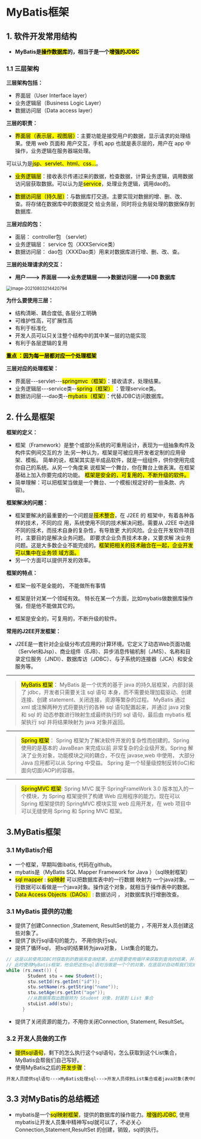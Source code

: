 # MyBatis框架

## 1. 软件开发常用结构

- **MyBatis是<mark>操作数据库</mark>的，相当于是一个<mark>增强的JDBC</mark>**

### 1.1 三层架构

**三层架构包括：**

- 界面层（User Interface layer）
- 业务逻辑层（Business Logic Layer）
- 数据访问层（Data access layer）

**三层的职责：**

-  <mark>界面层（表示层，视图层）</mark>：主要功能是接受用户的数据，显示请求的处理结果。使用 web 页面和 用户交互，手机 app 也就是表示层的，用户在 app 中操作，业务逻辑在服务器端处理。

  可以认为是<mark>jsp、servlet、html、css...</mark>。

- <mark>业务逻辑层</mark>：接收表示传递过来的数据，检查数据，计算业务逻辑，调用数据访问层获取数据。可以认为是<mark>service</mark>，处理业务逻辑，调用dao的。

- <mark>数据访问层（持久层）</mark>：与数据库打交道。主要实现对数据的增、删、改、查。将存储在数据库中的数据提交 给业务层，同时将业务层处理的数据保存到数据库.

**三层对应的包：**

- 面层： controller包 （servlet）
- 业务逻辑层： service 包（XXXService类）
- 数据访问层： dao包（XXXDao类）用来对数据库进行增、删、改、查。

**三层的处理请求的交互：**

- **用户---> 界面层--->业务逻辑层--->数据访问层--->DB 数据库**

<img src="https://gitee.com/YunboCheng/imageBad/raw/master/image/image-20210803214420794.png" alt="image-20210803214420794" style="zoom:80%;" />

**为什么要使用三层：**

- 结构清晰、耦合度低, 各层分工明确 
- 可维护性高，可扩展性高 
- 有利于标准化 
- 开发人员可以只关注整个结构中的其中某一层的功能实现 
- 有利于各层逻辑的复用

**<mark>重点 ：因为每一层都对应一个处理框架</mark>**

**三层对应的处理框架：**

- 界面层---servlet---<mark>springmvc（框架）</mark>：接收请求，处理结果。
- 业务逻辑层---service类--<mark>spring（框架）</mark> ：管理service类。
- 数据访问层---dao类--<mark>mybatis（框架）</mark>：代替JDBC访问数据库。

## 2. 什么是框架

**框架的定义：**

- 框架（Framework）是整个或部分系统的可重用设计，表现为一组抽象构件及构件实例间交互的方 法;另一种认为，框架是可被应用开发者定制的应用骨架、模板。 简单的说，框架其实是半成品软件，就是一组组件，供你使用完成你自己的系统。从另一个角度来 说框架一个舞台，你在舞台上做表演。在框架基础上加入你要完成的功能。 <mark>框架是安全的，可复用的，不断升级的软件。 </mark>
- 简单理解：可以把框架当做是一个舞台、一个模板(规定好的一些条款、内容)。

**框架解决的问题：**

- 框架要解决的最重要的一个问题是<mark>技术整合</mark>，在 J2EE 的 框架中，有着各种各样的技术，不同的应 用，系统使用不同的技术解决问题。需要从 J2EE 中选择不同的技术，而技术自身的复杂性，有导致更 大的风险。企业在开发软件项目时，主要目的是解决业务问题。 即要求企业负责技术本身，又要求解 决业务问题。这是大多数企业不能完成的。<mark>框架把相关的技术融合在一起，企业开发可以集中在业务领 域方面。</mark>
-  另一个方面可以提供开发的效率。

**框架的特点：**

- 框架一般不是全能的， 不能做所有事情

- 框架是针对某一个领域有效。 特长在某一个方面，比如mybatis做数据库操作强，但是他不能做其它的。

- 框架是安全的，可复用的，不断升级的软件。

**常用的J2EE开发框架：**

- J2EE是一套针对企业级分布式应用的计算环境。它定义了动态Web页面功能（Servlet和Jsp）、商业组件（EJB）、异步消息传输机制（JMS）、名称和目录定位服务（JNDI）、数据库访（JDBC）、与子系统的连接器（JCA）和安全服务等。

------

> <mark>MyBatis 框架</mark>： MyBatis 是一个优秀的基于 java 的持久层框架，内部封装了 jdbc，开发者只需要关注 sql 语句 本身，而不需要处理加载驱动、创建连接、创建 statement、关闭连接，资源等繁杂的过程。 MyBatis 通过 xml 或注解两种方式将要执行的各种 sql 语句配置起来，并通过 java 对象和 sql 的 动态参数进行映射生成最终执行的 sql 语句，最后由 mybatis 框架执行 sql 并将结果映射为 java  对象并返回。

------

> <mark>Spring 框架</mark>： Spring 框架为了解决软件开发的复杂性而创建的。Spring 使用的是基本的 JavaBean 来完成以前 非常复杂的企业级开发。Spring 解决了业务对象，功能模块之间的耦合，不仅在 javase,web 中使用， 大部分 Java 应用都可以从 Spring 中受益。 Spring 是一个轻量级控制反转(IoC)和面向切面(AOP)的容器。

------

> <mark>SpringMVC 框架</mark>:  Spring MVC 属于 SpringFrameWork 3.0 版本加入的一个模块，为 Spring 框架提供了构建 Web  应用程序的能力。现在可以 Spring 框架提供的 SpringMVC 模块实现 web 应用开发，在 web 项目中 可以无缝使用 Spring 和 Spring MVC 框架。

## 3.MyBatis框架

### 3.1 MyBatis介绍

- 一个框架，早期叫做ibatis,  代码在github。
-    mybatis是（MyBatis SQL Mapper Framework for Java ）（sql映射框架）
  - <mark>sql mapper</mark> : <mark>sql映射</mark>
    可以把数据库表中的一行数据  映射为 一个java对象。一行数据可以看做是一个java对象。操作这个对象，就相当于操作表中的数据。
  - <mark>Data Access Objects（DAOs）</mark> : 数据访问 ， 对数据库执行增删改查。

### 3.1 MyBatis 提供的功能

- 提供了创建Connection ,Statement, ResultSet的能力 ，不用开发人员创建这些对象了。
- 提供了执行sql语句的能力， 不用你执行sql。
- 提供了循环sql， 把sql的结果转为java对象， List集合的能力。

```java
// 这是以前使用JDBC时获取到的数据库查询结果，此时需要使用循环来获取到查询的结果，并将这个结果写入到一个List集合中，很麻烦。
// 此时使用MyBatis框架，他会把这些sql语句当做是一个个的对象，在底层对自动帮我们完成这个循环，我们获取到的是一个装满sql对象的List集合。
while (rs.next()) {
		Student stu = new Student();
		stu.setId(rs.getInt("id"));
		stu.setName(rs.getString("name"));
		stu.setAge(rs.getInt("age"));
		//从数据库取出数据转为 Student 对象，封装到 List 集合
		stuList.add(stu);
	  }
```

- 提供了关闭资源的能力，不用你关闭Connection, Statement, ResultSet。

### 3.2 开发人员做的工作

- <mark>提供sql语句</mark>，剩下的怎么执行这个sql语句，怎么获取到这个List集合，MyBatis会帮我们自己写好。
- 使用MyBatis之后的<mark>开发步骤</mark>：

```markdown
开发人员提供sql语句--->MyBatis处理sql--->开发人员得到List集合或者java对象(表中的数据)
```

## 3.3 对MyBatis的总结概述

-   mybatis是一个<mark>sql映射框架</mark>，提供的数据库的操作能力。<mark>增强的JDBC</mark>,
    使用mybatis让开发人员集中精神写sql就可以了，不必关心Connection,Statement,ResultSet
    的创建，销毁，sql的执行。 

